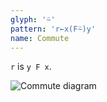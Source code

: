 ```yaml
---
glyph: '⍨'
pattern: 'r←x(F⍨)y'
name: Commute
---
```


`r` is `y F x`.

![Commute diagram](/combinators/commute.svg)